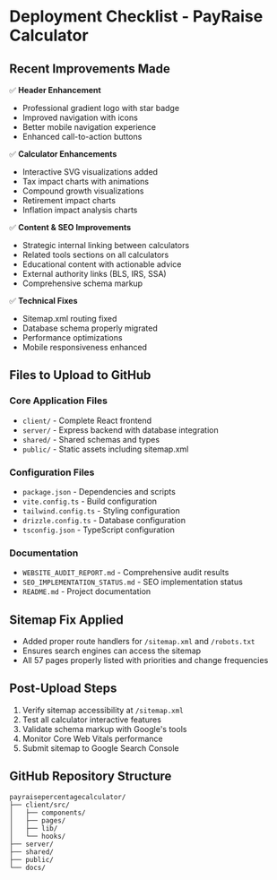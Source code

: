 # Deployment Checklist - PayRaise Calculator

## Recent Improvements Made
✅ **Header Enhancement**
- Professional gradient logo with star badge
- Improved navigation with icons
- Better mobile navigation experience
- Enhanced call-to-action buttons

✅ **Calculator Enhancements**
- Interactive SVG visualizations added
- Tax impact charts with animations
- Compound growth visualizations
- Retirement impact charts
- Inflation impact analysis charts

✅ **Content & SEO Improvements**
- Strategic internal linking between calculators
- Related tools sections on all calculators
- Educational content with actionable advice
- External authority links (BLS, IRS, SSA)
- Comprehensive schema markup

✅ **Technical Fixes**
- Sitemap.xml routing fixed
- Database schema properly migrated
- Performance optimizations
- Mobile responsiveness enhanced

## Files to Upload to GitHub

### Core Application Files
- `client/` - Complete React frontend
- `server/` - Express backend with database integration
- `shared/` - Shared schemas and types
- `public/` - Static assets including sitemap.xml

### Configuration Files
- `package.json` - Dependencies and scripts
- `vite.config.ts` - Build configuration
- `tailwind.config.ts` - Styling configuration
- `drizzle.config.ts` - Database configuration
- `tsconfig.json` - TypeScript configuration

### Documentation
- `WEBSITE_AUDIT_REPORT.md` - Comprehensive audit results
- `SEO_IMPLEMENTATION_STATUS.md` - SEO implementation status
- `README.md` - Project documentation

## Sitemap Fix Applied
- Added proper route handlers for `/sitemap.xml` and `/robots.txt`
- Ensures search engines can access the sitemap
- All 57 pages properly listed with priorities and change frequencies

## Post-Upload Steps
1. Verify sitemap accessibility at `/sitemap.xml`
2. Test all calculator interactive features
3. Validate schema markup with Google's tools
4. Monitor Core Web Vitals performance
5. Submit sitemap to Google Search Console

## GitHub Repository Structure
```
payraisepercentagecalculator/
├── client/src/
│   ├── components/
│   ├── pages/
│   ├── lib/
│   └── hooks/
├── server/
├── shared/
├── public/
└── docs/
```
